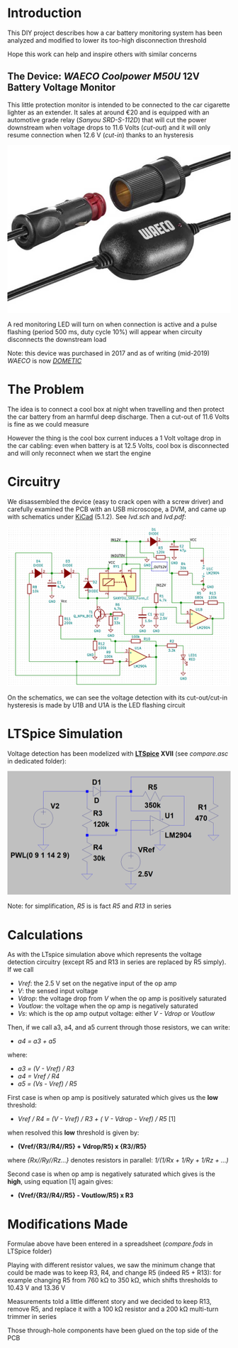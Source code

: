 # Introduction

This DIY project describes how a car battery monitoring system has been analyzed and modified to lower its too-high disconnection threshold

Hope this work can help and inspire others with similar concerns

## The Device: *WAECO Coolpower M50U* 12V Battery Voltage Monitor

This little protection monitor is intended to be connected to the car cigarette lighter as an extender. It sales at around €20 and is equipped with an automotive grade relay (*Sanyou SRD-S-112D*) that will cut the power downstream when voltage drops to 11.6 Volts (*cut-out*) and it will only resume connection when 12.6 V (*cut-in*) thanks to an hysteresis

![](waeco-coolpower-m50u-12.png)

A red monitoring LED will turn on when connection is active and a pulse flashing (period 500 ms, duty cycle 10%) will appear when circuity disconnects the downstream load

Note: this device was purchased in 2017 and as of writing (mid-2019) *WAECO* is now *[DOMETIC](https://www.dometic.com)*

# The Problem

The idea is to connect a cool box at night when travelling and then protect the car battery from an harmful deep discharge. Then a cut-out of 11.6 Volts is fine as we could measure

However the thing is the cool box current induces a 1 Volt voltage drop in the car cabling: even when battery is at 12.5 Volts, cool box is disconnected and will only reconnect when we start the engine

# Circuitry

We disassembled the device (easy to crack open with a screw driver) and carefully examined the PCB with an USB microscope, a DVM, and came up with schematics under [KiCad](http://kicad-pcb.org) (5.1.2). See *lvd.sch* and *lvd.pdf*:

![](schematics.png)

On the schematics, we can see the voltage detection with its cut-out/cut-in hysteresis is made by U1B and U1A is the LED flashing circuit

# LTSpice Simulation

Voltage detection has been modelized with **[LTSpice](https://www.analog.com/en/design-center/design-tools-and-calculators/ltspice-simulator.html) XVII** (see *compare.asc* in dedicated folder):

![](compare-ltspice.png)

Note: for simplification, *R5* is is fact *R5* and *R13* in series

# Calculations

As with the LTspice simulation above which represents the voltage detection circuitry (except R5 and R13 in series are replaced by R5 simply). If we call

- *Vref*: the 2.5 V set on the negative input of the op amp
- *V*: the sensed input voltage
- *Vdrop*: the voltage drop from *V* when the op amp is positively saturated
- *Voutlow*: the voltage when the op amp is negatively saturated
- *Vs*: which is the op amp output voltage: either *V - Vdrop* or *Voutlow*

Then, if we call a3, a4, and a5 current through those resistors, we can write:

- *a4 = a3 + a5*

where:

- *a3 = (V - Vref) / R3*
- *a4 = Vref / R4*
- *a5 = (Vs - Vref) / R5*

First case is when op amp is positively saturated which gives us the **low** threshold:

- *Vref / R4 = (V - Vref) / R3 + ( V - Vdrop - Vref) / R5* [1]

when resolved this **low** threshold is given by:

- **(Vref/{R3//R4//R5} + Vdrop/R5) x {R3//R5}**

where *{Rx//Ry//Rz...}* denotes resistors in parallel: *1/(1/Rx + 1/Ry + 1/Rz + ...)*

Second case is when op amp is negatively saturated which gives is the **high**, using equation [1] again gives:

- **(Vref/{R3//R4//R5} - Voutlow/R5) x R3**

# Modifications Made

Formulae above have been entered in a spreadsheet (*compare.fods* in LTSpice folder)

Playing with different resistor values, we saw the minimum change that could be made was to keep R3, R4, and change R5 (indeed R5 + R13): for example changing R5 from 760 kΩ to 350 kΩ, which shifts thresholds to 10.43 V and 13.36 V

Measurements told a little different story and we decided to keep R13, remove R5, and replace it with a 100 kΩ resistor and a 200 kΩ multi-turn trimmer in series

Those through-hole components have been glued on the top side of the PCB

